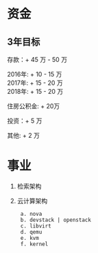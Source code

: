 # 资金

## 3年目标

存款：+ 45 万 - 50 万		

2016年: + 10 - 15 万		
2017年: + 15 - 20 万		
2018年: + 15 - 20 万		

住房公积金: + 20万

投资：+ 5 万

其他: + 2 万

# 事业

1. 检索架构
2. 云计算架构 

		a. nova		
		b. devstack | openstack		
		c. libvirt		
		d. qemu		
		e. kvm		
		f. kernel		


